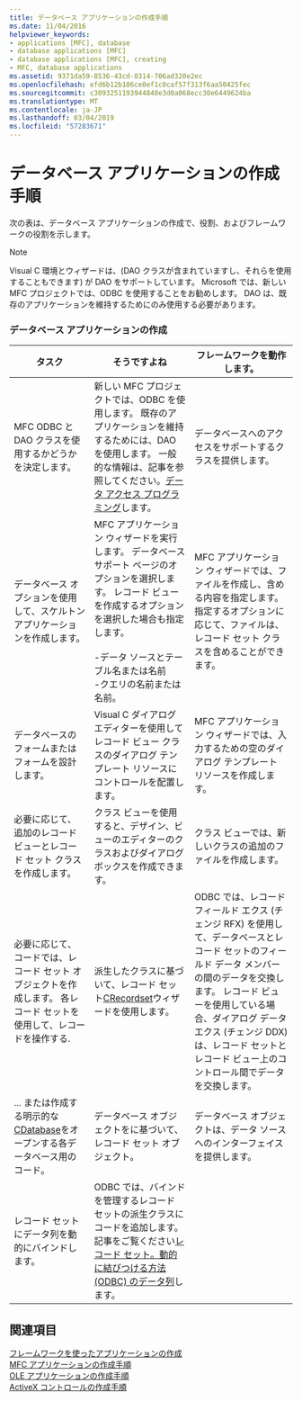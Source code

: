 ```yaml
---
title: データベース アプリケーションの作成手順
ms.date: 11/04/2016
helpviewer_keywords:
- applications [MFC], database
- database applications [MFC]
- database applications [MFC], creating
- MFC, database applications
ms.assetid: 9371da59-8536-43cd-8314-706ad320e2ec
ms.openlocfilehash: efd6b12b186ce0ef1c0caf57f313f6aa50425fec
ms.sourcegitcommit: c3093251193944840e3d0a068ecc30e6449624ba
ms.translationtype: MT
ms.contentlocale: ja-JP
ms.lasthandoff: 03/04/2019
ms.locfileid: "57283671"
---
```

# <a name="sequence-of-operations-for-creating-database-applications"></a>データベース アプリケーションの作成手順

次の表は、データベース アプリケーションの作成で、役割、およびフレームワークの役割を示します。

> [!NOTE]
>  Visual C 環境とウィザードは、(DAO クラスが含まれていますし、それらを使用することもできます) が DAO をサポートしています。 Microsoft では、新しい MFC プロジェクトでは、ODBC を使用することをお勧めします。 DAO は、既存のアプリケーションを維持するためにのみ使用する必要があります。

### <a name="creating-database-applications"></a>データベース アプリケーションの作成

|タスク|そうですよね|フレームワークを動作します。|
|----------|------------|------------------------|
|MFC ODBC と DAO クラスを使用するかどうかを決定します。|新しい MFC プロジェクトでは、ODBC を使用します。 既存のアプリケーションを維持するためには、DAO を使用します。 一般的な情報は、記事を参照してください。[データ アクセス プログラミング](../data/data-access-programming-mfc-atl.md)します。|データベースへのアクセスをサポートするクラスを提供します。|
|データベース オプションを使用して、スケルトン アプリケーションを作成します。|MFC アプリケーション ウィザードを実行します。 データベース サポート ページのオプションを選択します。 レコード ビューを作成するオプションを選択した場合も指定します。<br /><br />-データ ソースとテーブル名または名前<br />-クエリの名前または名前。|MFC アプリケーション ウィザードでは、ファイルを作成し、含める内容を指定します。 指定するオプションに応じて、ファイルは、レコード セット クラスを含めることができます。|
|データベースのフォームまたはフォームを設計します。|Visual C ダイアログ エディターを使用してレコード ビュー クラスのダイアログ テンプレート リソースにコントロールを配置します。|MFC アプリケーション ウィザードでは、入力するための空のダイアログ テンプレート リソースを作成します。|
|必要に応じて、追加のレコード ビューとレコード セット クラスを作成します。|クラス ビューを使用すると、デザイン、ビューのエディターのクラスおよびダイアログ ボックスを作成できます。|クラス ビューでは、新しいクラスの追加のファイルを作成します。|
|必要に応じて、コードでは、レコード セット オブジェクトを作成します。 各レコード セットを使用して、レコードを操作する.|派生したクラスに基づいて、レコード セット[CRecordset](../mfc/reference/crecordset-class.md)ウィザードを使用します。|ODBC では、レコード フィールド エクス (チェンジ RFX) を使用して、データベースとレコード セットのフィールド データ メンバーの間のデータを交換します。 レコード ビューを使用している場合、ダイアログ データ エクス (チェンジ DDX) は、レコード セットとレコード ビュー上のコントロール間でデータを交換します。|
|... または作成する明示的な[CDatabase](../mfc/reference/cdatabase-class.md)をオープンする各データベース用のコード。|データベース オブジェクトをに基づいて、レコード セット オブジェクト。|データベース オブジェクトは、データ ソースへのインターフェイスを提供します。|
|レコード セットにデータ列を動的にバインドします。|ODBC では、バインドを管理するレコード セットの派生クラスにコードを追加します。 記事をご覧ください[レコード セット。動的に結びつける方法 (ODBC) のデータ列](../data/odbc/recordset-dynamically-binding-data-columns-odbc.md)します。||

## <a name="see-also"></a>関連項目

[フレームワークを使ったアプリケーションの作成](../mfc/building-on-the-framework.md)<br/>
[MFC アプリケーションの作成手順](../mfc/sequence-of-operations-for-building-mfc-applications.md)<br/>
[OLE アプリケーションの作成手順](../mfc/sequence-of-operations-for-creating-ole-applications.md)<br/>
[ActiveX コントロールの作成手順](../mfc/sequence-of-operations-for-creating-activex-controls.md)
